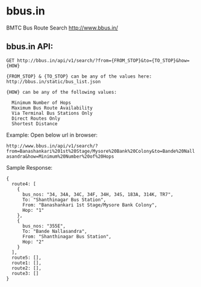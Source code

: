 bbus.in
=======

BMTC Bus Route Search http://www.bbus.in/

bbus.in API:
------------


```
GET http://bbus.in/api/v1/search/?from={FROM_STOP}&to={TO_STOP}&how={HOW}

{FROM_STOP} & {TO_STOP} can be any of the values here:
http://bbus.in/static/bus_list.json

{HOW} can be any of the following values:

  Minimum Number of Hops
  Maximum Bus Route Availability
  Via Terminal Bus Stations Only
  Direct Routes Only
  Shortest Distance
```  
  
Example: Open below url in browser:

`http://www.bbus.in/api/v1/search/?from=Banashankari%201st%20Stage/Mysore%20Bank%20Colony&to=Bande%20Nallasandra&how=Minimum%20Number%20of%20Hops`

Sample Response:
```
{
  route4: [
    {
      bus_nos: "34, 34A, 34C, 34F, 34H, 34S, 183A, 314K, TR7",
      To: "Shanthinagar Bus Station",
      From: "Banashankari 1st Stage/Mysore Bank Colony",
      Hop: "1"
    },
    {
      bus_nos: "355E",
      To: "Bande Nallasandra",
      From: "Shanthinagar Bus Station",
      Hop: "2"
    }
  ],
  route5: [],
  route1: [],
  route2: [],
  route3: []
}
```
